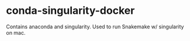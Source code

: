 # conda-singularity-docker

Contains anaconda and singularity. Used to run Snakemake w/ singularity on mac.
